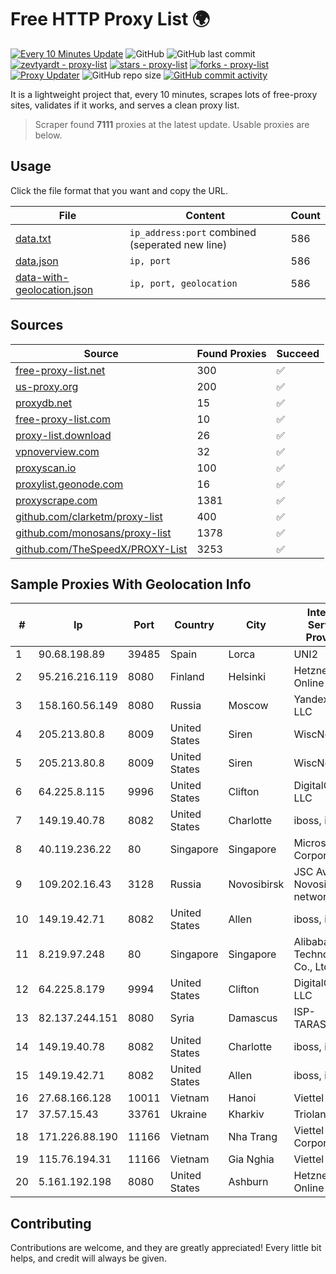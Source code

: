 
# Free HTTP Proxy List 🌍

[![Every 10 Minutes Update](https://github.com/mertguvencli/http-proxy-list/actions/workflows/main.yml/badge.svg?branch=main)](https://github.com/mertguvencli/http-proxy-list/actions/workflows/main.yml)
![GitHub](https://img.shields.io/github/license/mertguvencli/http-proxy-list)
![GitHub last commit](https://img.shields.io/github/last-commit/mertguvencli/http-proxy-list)
[![zevtyardt - proxy-list](https://img.shields.io/static/v1?label=zevtyardt&message=proxy-list&color=blue&logo=github)](https://github.com/zevtyardt/proxy-list "Go to GitHub repo")
[![stars - proxy-list](https://img.shields.io/github/stars/zevtyardt/proxy-list?style=social)](https://github.com/zevtyardt/proxy-list)
[![forks - proxy-list](https://img.shields.io/github/forks/zevtyardt/proxy-list?style=social)](https://github.com/zevtyardt/proxy-list)
[![Proxy Updater](https://github.com/zevtyardt/proxy-list/workflows/Proxy%20Updater/badge.svg)](https://github.com/zevtyardt/proxy-list/actions?query=workflow:"Proxy+Updater")
![GitHub repo size](https://img.shields.io/github/repo-size/zevtyardt/proxy-list)
[![GitHub commit activity](https://img.shields.io/github/commit-activity/m/zevtyardt/proxy-list?logo=commits)](https://github.com/zevtyardt/proxy-list/commits/main)

It is a lightweight project that, every 10 minutes, scrapes lots of free-proxy sites, validates if it works, and serves a clean proxy list.

> Scraper found **7111** proxies at the latest update. Usable proxies are below.

## Usage

Click the file format that you want and copy the URL.

|File|Content|Count|
|----|-------|-----|
|[data.txt](https://raw.githubusercontent.com/mertguvencli/http-proxy-list/main/proxy-list/data.txt)|`ip_address:port` combined (seperated new line)|586|
|[data.json](https://raw.githubusercontent.com/mertguvencli/http-proxy-list/main/proxy-list/data.json)|`ip, port`|586|
|[data-with-geolocation.json](https://raw.githubusercontent.com/mertguvencli/http-proxy-list/main/proxy-list/data-with-geolocation.json)|`ip, port, geolocation`|586|

## Sources

|Source|Found Proxies|Succeed|
|------|-------------|-------|
|[free-proxy-list.net](https://free-proxy-list.net)|300|✅|
|[us-proxy.org](https://www.us-proxy.org)|200|✅|
|[proxydb.net](http://proxydb.net)|15|✅|
|[free-proxy-list.com](https://free-proxy-list.com/?page=&port=&type%5B%5D=http&type%5B%5D=https&up_time=0&search=Search)|10|✅|
|[proxy-list.download](https://www.proxy-list.download/HTTP)|26|✅|
|[vpnoverview.com](https://vpnoverview.com/privacy/anonymous-browsing/free-proxy-servers)|32|✅|
|[proxyscan.io](https://www.proxyscan.io)|100|✅|
|[proxylist.geonode.com](https://proxylist.geonode.com/api/proxy-list?limit=300&page=1&sort_by=lastChecked&sort_type=desc&protocols=http,https)|16|✅|
|[proxyscrape.com](https://api.proxyscrape.com/v2/?request=displayproxies&protocol=http&timeout=10000&country=all&ssl=all&anonymity=all)|1381|✅|
|[github.com/clarketm/proxy-list](https://raw.githubusercontent.com/clarketm/proxy-list/master/proxy-list-raw.txt)|400|✅|
|[github.com/monosans/proxy-list](https://raw.githubusercontent.com/monosans/proxy-list/main/proxies/http.txt)|1378|✅|
|[github.com/TheSpeedX/PROXY-List](https://raw.githubusercontent.com/TheSpeedX/PROXY-List/master/http.txt)|3253|✅|


## Sample Proxies With Geolocation Info

|#|Ip|Port|Country|City|Internet Service Provider|
|-|--|----|-------|----|-------------------------|
|1|90.68.198.89|39485|Spain|Lorca|UNI2|
|2|95.216.216.119|8080|Finland|Helsinki|Hetzner Online GmbH|
|3|158.160.56.149|8080|Russia|Moscow|Yandex.Cloud LLC|
|4|205.213.80.8|8009|United States|Siren|WiscNet|
|5|205.213.80.8|8009|United States|Siren|WiscNet|
|6|64.225.8.115|9996|United States|Clifton|DigitalOcean, LLC|
|7|149.19.40.78|8082|United States|Charlotte|iboss, inc|
|8|40.119.236.22|80|Singapore|Singapore|Microsoft Corporation|
|9|109.202.16.43|3128|Russia|Novosibirsk|JSC Avantel. Novosibirsk network|
|10|149.19.42.71|8082|United States|Allen|iboss, inc|
|11|8.219.97.248|80|Singapore|Singapore|Alibaba (US) Technology Co., Ltd.|
|12|64.225.8.179|9994|United States|Clifton|DigitalOcean, LLC|
|13|82.137.244.151|8080|Syria|Damascus|ISP-TARASSUL|
|14|149.19.40.78|8082|United States|Charlotte|iboss, inc|
|15|149.19.42.71|8082|United States|Allen|iboss, inc|
|16|27.68.166.128|10011|Vietnam|Hanoi|Viettel Group|
|17|37.57.15.43|33761|Ukraine|Kharkiv|Triolan|
|18|171.226.88.190|11166|Vietnam|Nha Trang|Viettel Corporation|
|19|115.76.194.31|11166|Vietnam|Gia Nghia|Viettel Group|
|20|5.161.192.198|8080|United States|Ashburn|Hetzner Online GmbH|



## Contributing

Contributions are welcome, and they are greatly appreciated! Every
little bit helps, and credit will always be given.

